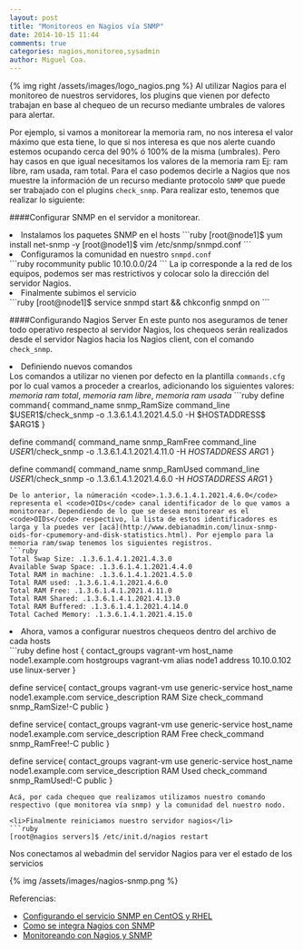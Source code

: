 ```yaml
---
layout: post
title: "Monitoreos en Nagios vía SNMP"
date: 2014-10-15 11:44
comments: true
categories: nagios,monitoreo,sysadmin
author: Miguel Coa.
---
```

{% img right /assets/images/logo_nagios.png %}
Al utilizar Nagios para el monitoreo de nuestros servidores, los plugins que vienen por defecto trabajan en base al chequeo de un recurso mediante umbrales de valores para alertar. 

Por ejemplo, si vamos a monitorear la memoria ram, no nos interesa el valor máximo que esta tiene, lo que si nos interesa es que nos alerte cuando estemos ocupando cerca del 90% ó 100% de la misma (umbrales). Pero hay casos en que igual necesitamos los valores de la memoria ram Ej: ram libre, ram usada, ram total. Para el caso podemos decirle a Nagios que nos muestre la información de un recurso mediante protocolo <code>SNMP</code> que puede ser trabajado con el plugins <code>check_snmp</code>. Para realizar esto, tenemos que realizar lo siguiente:

####Configurar SNMP en el servidor a monitorear.

<li>Instalamos los paquetes SNMP en el hosts </code>
```ruby
[root@node1]$ yum install net-snmp -y
[root@node1]$ vim /etc/snmp/snmpd.conf
```
<li>Configuramos la comunidad en nuestro <code>snmpd.conf</code></li>
```ruby
rocommunity public 10.10.0.0/24
```
La ip corresponde a la red de los equipos, podemos ser mas restrictivos y colocar solo la dirección del servidor Nagios.
<li>Finalmente subimos el servicio</li>
```ruby
[root@node1]$ service snmpd start && chkconfig snmpd on
```

####Configurando Nagios Server
En este punto nos aseguramos de tener todo operativo respecto al servidor Nagios, los chequeos serán realizados desde el servidor Nagios hacia los Nagios client, con el comando <code>check_snmp</code>.
<li>Definiendo nuevos comandos</li>
Los comandos a utilizar no vienen por defecto en la plantilla <code>commands.cfg</code> por lo cual vamos a proceder a crearlos, adicionando los siguientes valores: <i>memoria ram total</i>, <i>memoria ram libre</i>, <i>memoria ram usada</i>
```ruby
define command{
        command_name    snmp_RamSize
        command_line    $USER1$/check_snmp -o .1.3.6.1.4.1.2021.4.5.0 -H $HOSTADDRESS$ $ARG1$
}

define command{
        command_name    snmp_RamFree
        command_line    $USER1$/check_snmp -o .1.3.6.1.4.1.2021.4.11.0 -H $HOSTADDRESS$ $ARG1$
}

define command{
        command_name    snmp_RamUsed
        command_line    $USER1$/check_snmp -o .1.3.6.1.4.1.2021.4.6.0 -H $HOSTADDRESS$ $ARG1$
}
```
De lo anterior, la númeración <code>.1.3.6.1.4.1.2021.4.6.0</code> representa el <code>OIDs</code> canal identificador de lo que vamos a monitorear. Dependiendo de lo que se desea monitorear es el <code>OIDs</code> respectivo, la lista de estos identificadores es larga y la puedes ver [acá](http://www.debianadmin.com/linux-snmp-oids-for-cpumemory-and-disk-statistics.html). Por ejemplo para la memoria ram/swap tenemos los siguientes registros.
```ruby
Total Swap Size: .1.3.6.1.4.1.2021.4.3.0
Available Swap Space: .1.3.6.1.4.1.2021.4.4.0
Total RAM in machine: .1.3.6.1.4.1.2021.4.5.0
Total RAM used: .1.3.6.1.4.1.2021.4.6.0
Total RAM Free: .1.3.6.1.4.1.2021.4.11.0
Total RAM Shared: .1.3.6.1.4.1.2021.4.13.0
Total RAM Buffered: .1.3.6.1.4.1.2021.4.14.0
Total Cached Memory: .1.3.6.1.4.1.2021.4.15.0
```
<li> Ahora, vamos a configurar nuestros chequeos dentro del archivo de cada hosts</li>
```ruby
define host {
	contact_groups                 vagrant-vm
	host_name                      node1.example.com
	hostgroups                     vagrant-vm
	alias                          node1
	address                        10.10.0.102
	use                            linux-server
}

define service{
	contact_groups                 vagrant-vm
        use                     generic-service
        host_name               node1.example.com
        service_description     RAM Size
        check_command           snmp_RamSize!-C public
}
 
define service{
	contact_groups                 vagrant-vm
        use                     generic-service
        host_name               node1.example.com
        service_description     RAM Free
        check_command           snmp_RamFree!-C public
}

define service{
        contact_groups                 vagrant-vm
        use                     generic-service
        host_name               node1.example.com
        service_description     RAM Used
        check_command           snmp_RamUsed!-C public
}
```
Acá, por cada chequeo que realizamos utilizamos nuestro comando respectivo (que monitorea vía snmp) y la comunidad del nuestro nodo. 

<li>Finalmente reiniciamos nuestro servidor nagios</li>
```ruby
[root@nagios servers]$ /etc/init.d/nagios restart
```
Nos conectamos al webadmin del servidor Nagios para ver el estado de los servicios

{% img /assets/images/nagios-snmp.png %}


Referencias:

* [Configurando el servicio SNMP en CentOS y RHEL](http://www.unixmantra.com/2014/07/install-snmp-service-on-rhel-or-centos.html)
* [Como se integra Nagios con SNMP](http://www.thenoccave.com/2012/10/29/nagios-snmp-checks/)
* [Monitoreando con Nagios y SNMP](http://wiki.monitoring-fr.org/nagios/mise-en-place-complete-nagios-sur-rhel-5.4/supervision-nagios-snmp)


